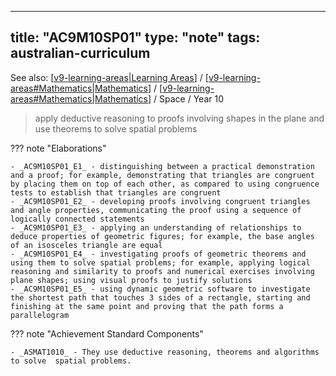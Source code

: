 
---
title: "AC9M10SP01"
type: "note"
tags: australian-curriculum
---

See also: [[v9-learning-areas|Learning Areas]] / [[v9-learning-areas#Mathematics|Mathematics]] / [[v9-learning-areas#Mathematics|Mathematics]] / Space / Year 10

> apply deductive reasoning to proofs involving shapes in the plane and use theorems to solve spatial problems

??? note "Elaborations"

	- _AC9M10SP01_E1_ - distinguishing between a practical demonstration and a proof; for example, demonstrating that triangles are congruent by placing them on top of each other, as compared to using congruence tests to establish that triangles are congruent
	- _AC9M10SP01_E2_ - developing proofs involving congruent triangles and angle properties, communicating the proof using a sequence of logically connected statements
	- _AC9M10SP01_E3_ - applying an understanding of relationships to deduce properties of geometric figures; for example, the base angles of an isosceles triangle are equal
	- _AC9M10SP01_E4_ - investigating proofs of geometric theorems and using them to solve spatial problems; for example, applying logical reasoning and similarity to proofs and numerical exercises involving plane shapes; using visual proofs to justify solutions
	- _AC9M10SP01_E5_ - using dynamic geometric software to investigate the shortest path that touches 3 sides of a rectangle, starting and finishing at the same point and proving that the path forms a parallelogram
??? note "Achievement Standard Components"

	- _ASMAT1010_ - They use deductive reasoning, theorems and algorithms to solve  spatial problems.

[//begin]: # "Autogenerated link references for markdown compatibility"
[v9-learning-areas|Learning Areas]: ../v9-learning-areas "Learning Areas"
[v9-learning-areas#Mathematics|Mathematics]: ../v9-learning-areas "Learning Areas"
[//end]: # "Autogenerated link references"
